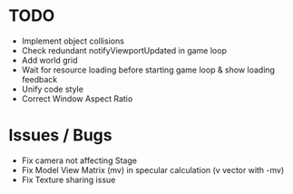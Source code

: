 # TODO

- Implement object collisions
- Check redundant notifyViewportUpdated in game loop
- Add world grid
- Wait for resource loading before starting game loop & show loading feedback
- Unify code style
- Correct Window Aspect Ratio

# Issues / Bugs

- Fix camera not affecting Stage
- Fix Model View Matrix (mv) in specular calculation (v vector with -mv)
- Fix Texture sharing issue